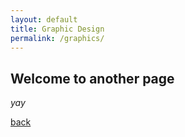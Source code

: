 ```yaml
---
layout: default
title: Graphic Design
permalink: /graphics/
---
```


## Welcome to another page

_yay_

[back](./)
